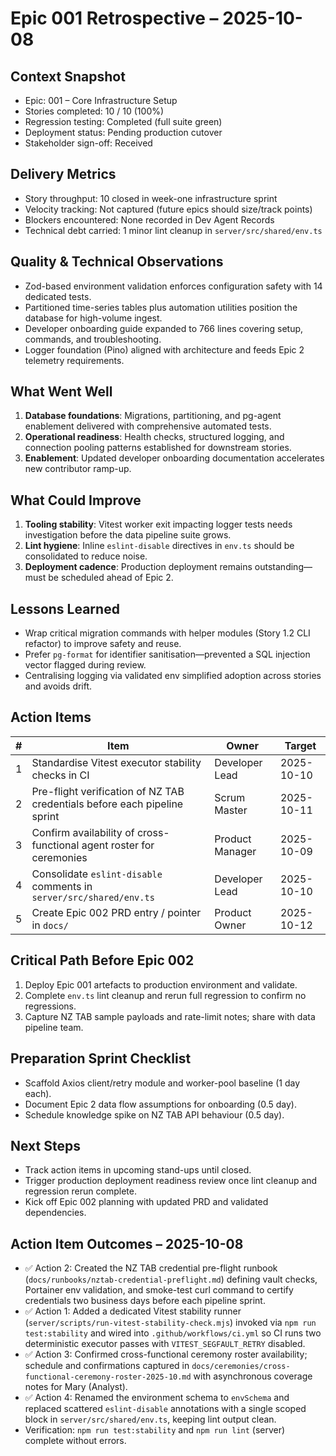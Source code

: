 # Epic 001 Retrospective – 2025-10-08

## Context Snapshot
- Epic: 001 – Core Infrastructure Setup
- Stories completed: 10 / 10 (100%)
- Regression testing: Completed (full suite green)
- Deployment status: Pending production cutover
- Stakeholder sign-off: Received

## Delivery Metrics
- Story throughput: 10 closed in week-one infrastructure sprint
- Velocity tracking: Not captured (future epics should size/track points)
- Blockers encountered: None recorded in Dev Agent Records
- Technical debt carried: 1 minor lint cleanup in `server/src/shared/env.ts`

## Quality & Technical Observations
- Zod-based environment validation enforces configuration safety with 14 dedicated tests.
- Partitioned time-series tables plus automation utilities position the database for high-volume ingest.
- Developer onboarding guide expanded to 766 lines covering setup, commands, and troubleshooting.
- Logger foundation (Pino) aligned with architecture and feeds Epic 2 telemetry requirements.

## What Went Well
1. **Database foundations**: Migrations, partitioning, and pg-agent enablement delivered with comprehensive automated tests.
2. **Operational readiness**: Health checks, structured logging, and connection pooling patterns established for downstream stories.
3. **Enablement**: Updated developer onboarding documentation accelerates new contributor ramp-up.

## What Could Improve
1. **Tooling stability**: Vitest worker exit impacting logger tests needs investigation before the data pipeline suite grows.
2. **Lint hygiene**: Inline `eslint-disable` directives in `env.ts` should be consolidated to reduce noise.
3. **Deployment cadence**: Production deployment remains outstanding—must be scheduled ahead of Epic 2.

## Lessons Learned
- Wrap critical migration commands with helper modules (Story 1.2 CLI refactor) to improve safety and reuse.
- Prefer `pg-format` for identifier sanitisation—prevented a SQL injection vector flagged during review.
- Centralising logging via validated env simplified adoption across stories and avoids drift.

## Action Items
| # | Item | Owner | Target |
|---|------|-------|--------|
| 1 | Standardise Vitest executor stability checks in CI | Developer Lead | 2025-10-10 |
| 2 | Pre-flight verification of NZ TAB credentials before each pipeline sprint | Scrum Master | 2025-10-11 |
| 3 | Confirm availability of cross-functional agent roster for ceremonies | Product Manager | 2025-10-09 |
| 4 | Consolidate `eslint-disable` comments in `server/src/shared/env.ts` | Developer Lead | 2025-10-10 |
| 5 | Create Epic 002 PRD entry / pointer in `docs/` | Product Owner | 2025-10-12 |

## Critical Path Before Epic 002
1. Deploy Epic 001 artefacts to production environment and validate.
2. Complete `env.ts` lint cleanup and rerun full regression to confirm no regressions.
3. Capture NZ TAB sample payloads and rate-limit notes; share with data pipeline team.

## Preparation Sprint Checklist
- Scaffold Axios client/retry module and worker-pool baseline (1 day each).
- Document Epic 2 data flow assumptions for onboarding (0.5 day).
- Schedule knowledge spike on NZ TAB API behaviour (0.5 day).

## Next Steps
- Track action items in upcoming stand-ups until closed.
- Trigger production deployment readiness review once lint cleanup and regression rerun complete.
- Kick off Epic 002 planning with updated PRD and validated dependencies.

## Action Item Outcomes – 2025-10-08
- ✅ Action 2: Created the NZ TAB credential pre-flight runbook (`docs/runbooks/nztab-credential-preflight.md`) defining vault checks, Portainer env validation, and smoke-test curl command to certify credentials two business days before each pipeline sprint.
- ✅ Action 1: Added a dedicated Vitest stability runner (`server/scripts/run-vitest-stability-check.mjs`) invoked via `npm run test:stability` and wired into `.github/workflows/ci.yml` so CI runs two deterministic executor passes with `VITEST_SEGFAULT_RETRY` disabled.
- ✅ Action 3: Confirmed cross-functional ceremony roster availability; schedule and confirmations captured in `docs/ceremonies/cross-functional-ceremony-roster-2025-10.md` with asynchronous coverage notes for Mary (Analyst).
- ✅ Action 4: Renamed the environment schema to `envSchema` and replaced scattered `eslint-disable` annotations with a single scoped block in `server/src/shared/env.ts`, keeping lint output clean.
- Verification: `npm run test:stability` and `npm run lint` (server) complete without errors.
